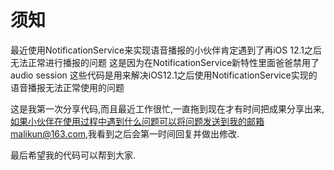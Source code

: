 # 须知
最近使用NotificationService来实现语音播报的小伙伴肯定遇到了再iOS 12.1之后无法正常进行播报的问题
这是因为在NotificationService新特性里面爸爸禁用了audio session
这些代码是用来解决iOS12.1之后使用NotificationService实现的语音播报无法正常使用的问题

这是我第一次分享代码,而且最近工作很忙,一直拖到现在才有时间把成果分享出来,如果小伙伴在使用过程中遇到什么问题可以将问题发送到我的邮箱malikun@163.com,我看到之后会第一时间回复并做出修改.

最后希望我的代码可以帮到大家.

